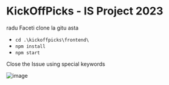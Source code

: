 # KickOffPicks - IS Project 2023

radu
Faceti clone la gitu asta

- `cd .\kickoffpicks\frontend\`
- `npm install`
- `npm start`



Close the Issue using special keywords

![image](https://github.com/BRA-Team/kick-off-picks/assets/126898116/4ced00d2-8224-477a-ac4d-c004bd06b64f)
